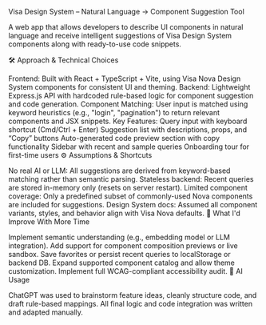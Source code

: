 Visa Design System – Natural Language → Component Suggestion Tool

A web app that allows developers to describe UI components in natural language and receive intelligent suggestions of Visa Design System components along with ready-to-use code snippets.

🛠️ Approach & Technical Choices

Frontend: Built with React + TypeScript + Vite, using Visa Nova Design System components for consistent UI and theming.
Backend: Lightweight Express.js API with hardcoded rule-based logic for component suggestion and code generation.
Component Matching: User input is matched using keyword heuristics (e.g., "login", "pagination") to return relevant components and JSX snippets.
Key Features:
Query input with keyboard shortcut (Cmd/Ctrl + Enter)
Suggestion list with descriptions, props, and “Copy” buttons
Auto-generated code preview section with copy functionality
Sidebar with recent and sample queries
Onboarding tour for first-time users
⚙️ Assumptions & Shortcuts

No real AI or LLM: All suggestions are derived from keyword-based matching rather than semantic parsing.
Stateless backend: Recent queries are stored in-memory only (resets on server restart).
Limited component coverage: Only a predefined subset of commonly-used Nova components are included for suggestions.
Design System docs: Assumed all component variants, styles, and behavior align with Visa Nova defaults.
🚀 What I'd Improve With More Time

Implement semantic understanding (e.g., embedding model or LLM integration).
Add support for component composition previews or live sandbox.
Save favorites or persist recent queries to localStorage or backend DB.
Expand supported component catalog and allow theme customization.
Implement full WCAG-compliant accessibility audit.
🤖 AI Usage

ChatGPT was used to brainstorm feature ideas, cleanly structure code, and draft rule-based mappings. All final logic and code integration was written and adapted manually.